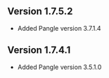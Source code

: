 ## Version 1.7.5.2
* Added Pangle version 3.7.1.4

## Version 1.7.4.1
* Added Pangle version 3.5.1.0